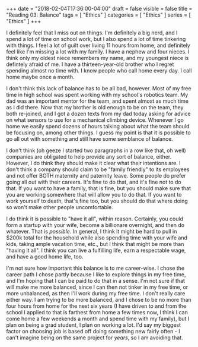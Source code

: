 +++
date = "2018-02-04T17:36:00-04:00"
draft = false
visible = false
title = "Reading 03: Balance"
tags = [ "Ethics" ]
categories = [ "Ethics" ]
series = [ "Ethics" ]
+++

I definitely feel that I miss out on things. I'm definitely a big nerd, and I spend a lot of
time on school work, but I also spend a lot of time tinkering with things. I feel a lot of
guilt over living 11 hours from home, and definitely feel like I'm missing a lot with my family.
I have a nephew and four nieces. I think only my oldest niece remembers my name, and my
youngest niece is defintely afraid of me. I have a thirteen-year-old brother who I regret
spending almost no time with. I know people who call home every day. I call home maybe once
a month. 

I don't think this lack of balance has to be all bad, however. Most of my free time in high school
was spent working with my school's robotics team. My dad was an important mentor for the team,
and spent almost as much time as I did there. Now that my brother is old enough to be on the team,
they both re-joined, and I got a dozen texts from my dad today asking for advice on what sensors
to use for a mechanical climbing device. Whenever I go home we easily spend dozens of hours talking
about what the team should be focusing on, among other things. I guess my point is that it is
possible to go all out with something and still have some semblance of balance.

I don't think (oh geeze I started two paragraphs in a row like that, oh well) companies are
obligated to help provide any sort of balance, either. However, I do think they should make it
clear what their intentions are. I don't think a company should claim to be "family friendly" to its
employees and not offer BOTH maternity and paternity leave. Some people do prefer going all out
with their careers. It's fine to do that, and it's fine not to do that. If you want to have a
family, that is fine, but you should make sure that you are working somewhere that will allow
you to do that. If you want to work yourself to death, that's fine too, but you should do that
where doing so won't make other people uncomfortable.

I do think it is possible to "have it all", within reason. Certainly, you could form a startup
with your wife, become a billionare overnight, and then do whatever. That is *possible*.
In general, I think it might be hard to pull in $200k total for the household while also spending
time with your wife and kids, taking ample vacation time, etc., but I think that might be more
than "having it all". I think you can live a fulfilling life, earn a respectable wage, and have
a good home life, too. 

I'm not sure how important this balance is to me career-wise. I chose the career path I chose
partly because I like to explore things in my free time, and I'm hoping that I can be paid to do
that in a sense. I'm not sure if that will make me more balanced, since I can then not tinker in
my free time, or more unbalanced, as then I'll work during my free time. I don't really care
either way. I am trying to be more balanced, and I chose to be no more than four hours from home
for the next six years (I have driven to and from the school I applied to that is farthest from home
a few times now, I think I can come home a few weekends a month and spend time with my family), but
I plan on being a grad student, I plan on working a lot. I'd say my biggest factor on choosing
job is based off doing something new fairly often - I can't imagine being on the same project
for *years*, so I am avoiding that.
